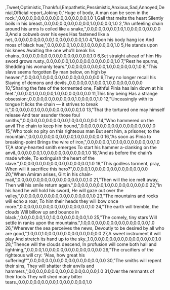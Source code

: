 ,Tweet,Optimistic,Thankful,Empathetic,Pessimistic,Anxious,Sad,Annoyed,Denial,Official report,Joking
0,"Huge of body, A man can be seen in the rock,",0.0,0.0,0.0,0.0,0.0,0.0,0.0,0.0,0.0,1.0
1,Gall that melts the heart Silently boils in his breast.,0.0,0.0,0.0,0.0,0.0,0.0,1.0,0.0,0.0,1.0
2,"An unfeeling chain around his arms Is coiled like a snake,",0.0,0.0,0.0,0.0,1.0,1.0,0.0,0.0,0.0,0.0
3,And a cobweb over his eyes Has fastened like a net.,0.0,0.0,0.0,0.0,0.0,1.0,0.0,0.0,0.0,1.0
4,"Upon his body hang ice And moss of black hue,",0.0,0.0,0.0,1.0,0.0,1.0,0.0,0.0,0.0,1.0
5,He stands upon his knees Awaiting the one who’ll break his chains.,0.0,0.0,0.0,0.0,0.0,0.0,0.0,0.0,0.0,1.0
6,Set straight ahead of him His sword grows rusty.,0.0,0.0,0.0,1.0,0.0,0.0,0.0,0.0,0.0,1.0
7,"Rest he spurns, Shedding his womanly tears.",0.0,0.0,0.0,0.0,0.0,1.0,0.0,0.0,0.0,1.0
8,"This slave seems forgotten By man below, on high by heaven;",0.0,0.0,1.0,0.0,0.0,0.0,0.0,0.0,0.0,0.0
9,They no longer recall his Slaying of demons and devils.,0.0,0.0,0.0,1.0,0.0,1.0,0.0,0.0,0.0,0.0
10,"Sharing the fate of the tormented one, Faithful Pinia has lain down at his feet.",0.0,0.0,1.0,0.0,0.0,1.0,0.0,0.0,0.0,0.0
11,This tiny being Has a strange obsession:,0.0,0.0,0.0,0.0,0.0,0.0,1.0,0.0,0.0,1.0
12,"Unceasingly with its tongue It licks the chain — it strives to break it,",0.0,0.0,0.0,1.0,0.0,0.0,0.0,0.0,0.0,1.0
13,"That the tortured one may himself release And tear asunder those foul smiths,",0.0,0.0,0.0,0.0,0.0,0.0,1.0,0.0,0.0,0.0
14,"Who hammered on the anvil The chain to keep him bound,",0.0,0.0,0.0,0.0,0.0,0.0,0.0,0.0,0.0,1.0
15,"Who took no pity on this righteous man But sent him, a prisoner, to the mountain.",0.0,0.0,0.0,0.0,0.0,0.0,1.0,0.0,0.0,0.0
16,"As soon as Pinia to breaking-point Brings the wire of iron,",0.0,0.0,0.0,1.0,1.0,0.0,0.0,0.0,0.0,1.0
17,A stony-hearted smith emerges To start his hammer a-clanking on the anvil.,0.0,0.0,0.0,1.0,0.0,0.0,0.0,0.0,0.0,1.0
18,"And as before the chain’s made whole, To extinguish the heart of the slave.",0.0,0.0,0.0,0.0,0.0,0.0,0.0,0.0,0.0,1.0
19,"This godless torment, pray, When will it sacrifice this hero?",0.0,0.0,1.0,0.0,0.0,0.0,0.0,0.0,0.0,0.0
20,"When Amiran arises, Girt in his chain-mail,",0.0,0.0,0.0,0.0,0.0,0.0,0.0,0.0,0.0,1.0
21,"Then will the ice melt away, Then will his smile return again.",0.0,0.0,0.0,0.0,1.0,0.0,0.0,0.0,0.0,0.0
22,"In his hand he will hold his sword, He will gaze out over the valley,",0.0,0.0,0.0,0.0,0.0,0.0,0.0,0.0,0.0,1.0
23,"The mountains and rocks will echo a roar, To him their heads they will bow once more.",0.0,0.0,0.0,0.0,0.0,0.0,0.0,0.0,0.0,1.0
24,"The earth will tremble, the clouds Will billow up and bounce in black,",0.0,0.0,0.0,1.0,1.0,0.0,0.0,0.0,0.0,1.0
25,"The comely, tiny stars Will settle in ranks upon the mountains.",1.0,0.0,0.0,0.0,0.0,0.0,0.0,0.0,0.0,1.0
26,"Wherever the sea perceives the news, Devoutly to be desired by all who are good,",1.0,0.0,1.0,0.0,0.0,0.0,0.0,0.0,0.0,0.0
27,A sweet instrument it will play And stretch its hand up to the sky.,1.0,0.0,0.0,0.0,0.0,0.0,0.0,0.0,0.0,1.0
28,"Thence will the clouds descend, In profusion will come both hail and lightning,",0.0,0.0,1.0,0.0,0.0,0.0,0.0,0.0,0.0,0.0
29,"The crucifiers of the righteous will cry: “Alas, how great his suffering!”",0.0,0.0,0.0,0.0,0.0,0.0,0.0,0.0,0.0,0.0
30,"The smiths will repent their sins, They will shatter their anvils and hammers,",0.0,0.0,0.0,0.0,0.0,0.0,0.0,0.0,0.0,1.0
31,Over the remnants of their tools They will shed many bitter tears.,0.0,0.0,0.0,0.0,0.0,1.0,0.0,0.0,0.0,1.0
